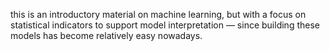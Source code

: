 this is an introductory material on machine learning, but with a focus on statistical indicators to support model interpretation — since building these models has become relatively easy nowadays.
